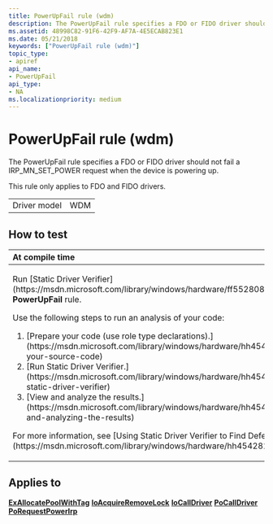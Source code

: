 ```yaml
---
title: PowerUpFail rule (wdm)
description: The PowerUpFail rule specifies a FDO or FIDO driver should not fail a IRP\_MN\_SET\_POWER request when the device is powering up.
ms.assetid: 48998C82-91F6-42F9-AF7A-4E5ECAB823E1
ms.date: 05/21/2018
keywords: ["PowerUpFail rule (wdm)"]
topic_type:
- apiref
api_name:
- PowerUpFail
api_type:
- NA
ms.localizationpriority: medium
---
```


# PowerUpFail rule (wdm)


The PowerUpFail rule specifies a FDO or FIDO driver should not fail a IRP\_MN\_SET\_POWER request when the device is powering up.

This rule only applies to FDO and FIDO drivers.

|              |     |
|--------------|-----|
| Driver model | WDM |

How to test
-----------

<table>
<colgroup>
<col width="100%" />
</colgroup>
<thead>
<tr class="header">
<th align="left">At compile time</th>
</tr>
</thead>
<tbody>
<tr class="odd">
<td align="left"><p>Run [Static Driver Verifier](https://msdn.microsoft.com/library/windows/hardware/ff552808) and specify the <strong>PowerUpFail</strong> rule.</p>
Use the following steps to run an analysis of your code:
<ol>
<li>[Prepare your code (use role type declarations).](https://msdn.microsoft.com/library/windows/hardware/hh454281#preparing-your-source-code)</li>
<li>[Run Static Driver Verifier.](https://msdn.microsoft.com/library/windows/hardware/hh454281#running-static-driver-verifier)</li>
<li>[View and analyze the results.](https://msdn.microsoft.com/library/windows/hardware/hh454281#viewing-and-analyzing-the-results)</li>
</ol>
<p>For more information, see [Using Static Driver Verifier to Find Defects in Drivers](https://msdn.microsoft.com/library/windows/hardware/hh454281).</p></td>
</tr>
</tbody>
</table>

Applies to
----------

[**ExAllocatePoolWithTag**](https://msdn.microsoft.com/library/windows/hardware/ff544520)
[**IoAcquireRemoveLock**](https://msdn.microsoft.com/library/windows/hardware/ff548204)
[**IoCallDriver**](https://msdn.microsoft.com/library/windows/hardware/ff548336)
[**PoCallDriver**](https://msdn.microsoft.com/library/windows/hardware/ff559654)
[**PoRequestPowerIrp**](https://msdn.microsoft.com/library/windows/hardware/ff559734)
 

 





